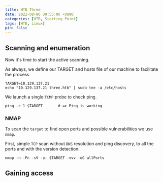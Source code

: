 ```yaml
---
title: HTB Three
date: 2022-08-06 00:55:00 +0800
categories: [HTB, Starting Point]
tags: [HTB, Linux]
pin: false
---
```


## Scanning and enumeration

Now it's time to start the active scanning.

As always, we define our TARGET and hosts file of our machine to facilitate the process.

```console
TARGET=10.129.137.21
echo "10.129.137.21 three.htb" | sudo tee -a /etc/hosts
```

We launch a single `TCMP` probe to check ping.

```console
ping -c 1 $TARGET		# => Ping is working
```

### NMAP

To scan the `target` to find open ports and possible vulnerabilities we use `nmap`.

First, simple `TCP` scan without `DNS` resolution and ping discovery, to all the ports and with the version detection.

```console
nmap -n -Pn -sV -p- $TARGET -vvv -oG allPorts
```

## Gaining access

